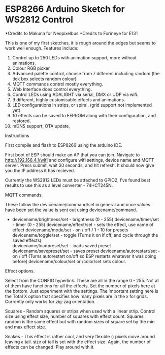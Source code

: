 # ESP8266 Arduino Sketch for WS2812 Control


*Credits to Makuna for Neopixelbus
*Credits to Forineye for E131



This is one of my first sketches, it is rough around the edges but seems to work well enough.   Features include:


1. Control up to 250 LEDs with animation support, more without animations.
2. Colour RGB picker
3. Advanced palette control, choose from 7 different including random (the tick box selects random colour)
4. MQTT commands control mostly everything.
5. Web Interface does control everything.
6. Control LEDs using ADALIGHT via serial, DMX or UDP via wifi. 
7. 9 different, highly customisable effects and animations. 
8. LED configurations in strips, or spiral, (grid support not implemented yet). 
9. 10 effects can be saved to EEPROM along with their configuration, and restored. 
10. mDNS support, OTA update, 
 


Instructions

First compile and flash to ESP8266 using the arduino IDE.  

First boot of ESP should make an AP that you can join.  Navigate to http://192.168.4.1/wifi and configure wifi settings, device name and MQTT server.  Press submit, wait 30 seconds, and hit refresh.  It should now give you the IP address it has recieved.  

Currently the WS2812 LEDs must be attached to GPIO2, I've found best results to use this as a level converter - 74HCT245N. 

MQTT commands.

These follow the devicename/command/set in general and once values have been set the value is sent out using devicename/command. 

* devicename/brightness/set  - brightness (0 - 255) 
 devicename/timer/set       - timer (0 - 255)
 devicename/effect/set      - sets the effect, use name of effect
 devicename/mode/set        - on / off / 1 - 10 for presets
devicename/toggle/set      - toggle (Turns it on if off, and cycle through the saved effects)  
devicename/loadpreset/set  - loads saved preset
devicename/savepreset/set  - saves preset
devicename/autorestart/set - on / off (Turns autorestart on/off so ESP restarts whatever it was doing before)
devicename/colour/set or /color/set sets colour. 

Effect options. 

Select from the CONFIG hyperlink.  These are all in the range 0 - 255.  Not all of them have functions for all the effects.  Set the number of pixels here at the bottom. Just experiment with the settings.  The important setting here is the Total X option that specifies how many pixels are in the x for grids.  Currently only works for zig-zag orientation. 

Squares - Random squares or strips when used with a linear strip.  Control size using effect size, number of squares with effect count.  Squares random is the same effect but with random sizes of square set by the min and max effect size. 

Snakes - This effect is rather cool, and very flexible :)  pixels move around leaving a tail.  size of tail is set with the effect size.  Again, the number of effects can be changed.  Play around with it. 




